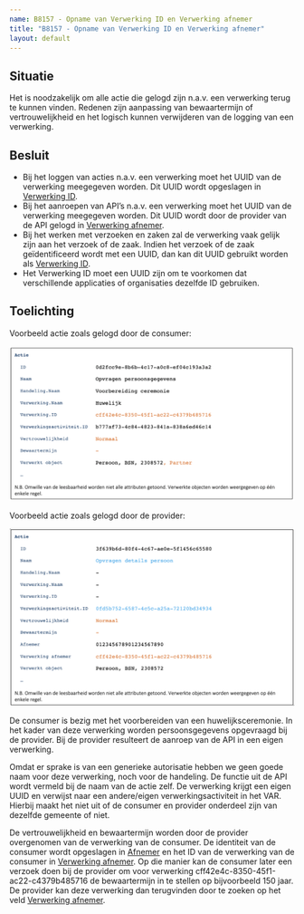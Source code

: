 ```yaml
---
name: B8157 - Opname van Verwerking ID en Verwerking afnemer
title: "B8157 - Opname van Verwerking ID en Verwerking afnemer"
layout: default
---
```


## Situatie
Het is noodzakelijk om alle actie die gelogd zijn n.a.v. een verwerking terug te kunnen vinden. Redenen zijn aanpassing van bewaartermijn of vertrouwelijkheid en het logisch kunnen verwijderen van de logging van een verwerking.

## Besluit
-	Bij het loggen van acties n.a.v. een verwerking moet het UUID van de verwerking meegegeven  worden. Dit UUID wordt opgeslagen in [Verwerking ID](../../../gegevenswoordenboek/attributen/Verwerking.ID.md).
-	Bij het aanroepen van API’s n.a.v. een verwerking moet het UUID van de verwerking meegegeven  worden. Dit UUID wordt door de provider van de API gelogd in [Verwerking afnemer](../../../gegevenswoordenboek/attributen/Verwerking_afnemer.md).
-	Bij het werken met verzoeken en zaken zal de verwerking vaak gelijk zijn aan het verzoek of de zaak. Indien het verzoek of de zaak geïdentificeerd wordt met een UUID, dan kan dit UUID gebruikt worden als [Verwerking ID](../../../gegevenswoordenboek/attributen/Verwerking.ID.md).
-	Het Verwerking ID moet een UUID zijn om te voorkomen dat verschillende applicaties of organisaties dezelfde ID gebruiken.

## Toelichting
Voorbeeld actie zoals gelogd door de consumer:

<img src="./_assets/8157_1.png" alt="" width="700"/>

Voorbeeld actie zoals gelogd door de provider:

<img src="./_assets/8157_2.png" alt="" width="700"/>

De consumer is bezig met het voorbereiden van een huwelijksceremonie. In het kader van deze verwerking worden persoonsgegevens opgevraagd bij de provider. Bij de provider resulteert de aanroep van de API in een eigen verwerking.

Omdat er sprake is van een generieke autorisatie hebben we geen goede naam voor deze verwerking, noch voor de handeling. De functie uit de API wordt vermeld bij de naam van de actie zelf. De verwerking krijgt een eigen UUID en verwijst naar een andere/eigen verwerkingsactiviteit in het VAR. Hierbij maakt het niet uit of de consumer en provider onderdeel zijn van dezelfde gemeente of niet.

De vertrouwelijkheid en bewaartermijn worden door de provider overgenomen van de verwerking van de consumer. De identiteit van de consumer wordt opgeslagen in [Afnemer](../../../gegevenswoordenboek/attributen/Afnemer.md) en het ID van de verwerking van de consumer in [Verwerking afnemer](../../../gegevenswoordenboek/attributen/Verwerking_afnemer.md). Op die manier kan de consumer later een verzoek doen bij de provider om voor verwerking cff42e4c-8350-45f1-ac22-c4379b485716 de bewaartermijn in te stellen op bijvoorbeeld 150 jaar. De provider kan deze verwerking dan terugvinden door te zoeken op het veld [Verwerking afnemer](../../../gegevenswoordenboek/attributen/Verwerking_afnemer.md).
